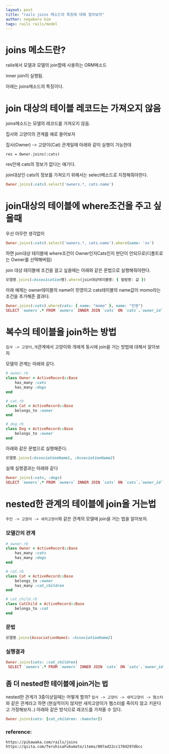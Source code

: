```yaml
---
layout: post
title: "rails joins 메소드의 특징에 대해 알아보자"
author: negabaro kim
tags: rails rails/model
---
```


# joins 메소드란?

rails에서 모델과 모델의 join할때 사용하는 ORM메소드

inner join이 실행됨.



아래는 joins메소드의 특징이다.


# join 대상의 테이블 레코드는 가져오지 않음

joins메소드는 모델의 레코드를 가져오지 않음.

집사와 고양이의 관계를 예로 들어보자

집사(Owner) -> 고양이(Cat) 관계일때 아래와 같이 실행이 가능한데

`res = Owner.joins(:cats)` 

res안에 cats의 정보가 없다는 얘기다.

join대상인 cats의 정보를 가져오기 위해서는 select메소드로 지정해줘야한다.

```ruby
Owner.joins(:cats).select('owners.*, cats.name')
```


# join대상의 테이블에 where조건을 주고 싶을때

우선 아무런 생각없이 

```ruby
Owner.joins(:cats).select('owners.*, cats.name').where(name: 'xx')
```
하면 join대상 테이블에 where조건이 Owner인지Cats인지 판단이 안되므로(디폴트로는 Owner를 선택해버림)

join 대상 테이블에 조건을 걸고 싶을때는 아래와 같은 문법으로 실행해줘야한다.

```ruby
모델명.joins(:Assosication명).where(join대상테이블명: { 컬럼명: 값 })
```

아래 예제는 owner테이블의 name이 민영이고 cats테이블의 name값이 momo라는 조건을 추가해준 결과다.

```ruby
Owner.joins(:cats).where(cats: { name: "momo" }, name: "민영")
SELECT `owners`.* FROM `owners` INNER JOIN `cats` ON `cats`.`owner_id` = `owners`.`id` WHERE `cats`.`name` = 'momo'
```


# 복수의 테이블을 join하는 방법

`집사 -> 고양이,개`관계에서 고양이와 개에게 동시에 join을 거는 방법에 대해서 알아보자

모델의 관계는 아래와 같다.

```ruby
# owner.rb
class Owner < ActiveRecord::Base
    has_many :cats
    has_many :dogs
end

# cat.rb
class Cat < ActiveRecord::Base
    belongs_to :owner
end

# dog.rb
class Dog < ActiveRecord::Base
    belongs_to :owner
end
```

아래와 같은 문법으로 실행해준다.

```ruby
모델명.joins(:AssociationName1, :AssociationName2)
```

실제 실행결과는 아래와 같다

```ruby
Owner.joins(:cats, :dogs)
SELECT `owners`.* FROM `owners` INNER JOIN `cats` ON `cats`.`owner_id` = `owners`.`id` INNER JOIN `dogs` ON `dogs`.`owner_id` = `owners`.`id`
```


# nested한 관계의 테이블에 join을 거는법

`주인 -> 고양이 -> 새끼고양이`와 같은 관계의 모델에 join을 거는 법을 알아보자.

### 모델간의 관계

```ruby
# owner.rb
class Owner < ActiveRecord::Base
    has_many :cats
    has_many :dogs
end

# cat.rb
class Cat < ActiveRecord::Base
    belongs_to :owner
    has_many :cat_children
end

# cat_child.rb
class CatChild < ActiveRecord::Base
    belongs_to :cat
end
```

### 문법

```ruby
모델명.joins(AssociationName1: :AssociationName2)
```

### 실행결과

```ruby
Owner.joins(cats: :cat_children)
 SELECT `owners`.* FROM `owners` INNER JOIN `cats` ON `cats`.`owner_id` = `owners`.`id` INNER JOIN `cat_children` ON `cat_children`.`cat_id` = `cats`.`id`
```


## 좀 더 nested한 테이블에 join거는 법

nested한 관계가 3중이상일때는 어떻게 할까?
`집사 -> 고양이 -> 새끼고양이 -> 햄스터`와 같은 관계라고 하면 (현실적이지 않지만 새끼고양이가 햄스터를 죽이지 않고 키운다고 가정해보자..)
아래와 같은 방식으로 레코드를 가져올 수 있다.

```ruby
Owner.joins(cats: [cat_children: :hamster])
```




### reference:

```
https://pikawaka.com/rails/joins
https://qiita.com/TeruhisaFukumoto/items/007ad22cc170d297dbcc
```


